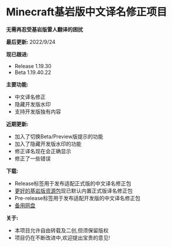 # Minecraft基岩版中文译名修正项目

<b>无需再忍受基岩版雷人翻译的困扰</b>

<b>最后更新: </b>2022/9/24<br>

<b>现已跟进:</b>
- Release 1.19.30
- Beta 1.19.40.22

<b>主要功能:</b>

- 中文译名修正
- 隐藏开发版水印
- 支持开发版独有内容

<b>近期更新:</b>

- 加入了切换Beta/Preview版提示的功能
- 加入了隐藏开发版水印的功能
- 修正译名现在会正确显示
- 修正了一些错误

<b>下载:</b>
- Release标签用于发布适配正式版的中文译名修正包
- [更好的基岩版资源包](https://github.com/Spectrollay/mcpack_bb)现已默认内置正式版译名修正包
- Pre-release标签用于发布适配开发版的中文译名修正包
- [备用网盘](https://pan.huang1111.cn/s/5eOAul?path=/)

<b>关于:</b>
- 本项目允许自由转载及二创,但须保留版权
- 项目仍在不断改进中,欢迎提出宝贵的意见!
